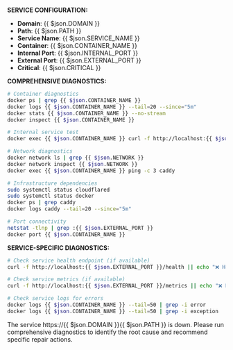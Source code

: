 **SERVICE CONFIGURATION:**
- **Domain**: {{ $json.DOMAIN }}
- **Path**: {{ $json.PATH }}
- **Service Name**: {{ $json.SERVICE_NAME }}
- **Container**: {{ $json.CONTAINER_NAME }}
- **Internal Port**: {{ $json.INTERNAL_PORT }}
- **External Port**: {{ $json.EXTERNAL_PORT }}
- **Critical**: {{ $json.CRITICAL }}

**COMPREHENSIVE DIAGNOSTICS:**
```bash
# Container diagnostics
docker ps | grep {{ $json.CONTAINER_NAME }}
docker logs {{ $json.CONTAINER_NAME }} --tail=20 --since="5m"
docker stats {{ $json.CONTAINER_NAME }} --no-stream
docker inspect {{ $json.CONTAINER_NAME }}

# Internal service test
docker exec {{ $json.CONTAINER_NAME }} curl -f http://localhost:{{ $json.INTERNAL_PORT }}/ || echo "❌ Internal service unhealthy"

# Network diagnostics
docker network ls | grep {{ $json.NETWORK }}
docker network inspect {{ $json.NETWORK }}
docker exec {{ $json.CONTAINER_NAME }} ping -c 3 caddy

# Infrastructure dependencies
sudo systemctl status cloudflared
sudo systemctl status docker
docker ps | grep caddy
docker logs caddy --tail=20 --since="5m"

# Port connectivity
netstat -tlnp | grep :{{ $json.EXTERNAL_PORT }}
docker port {{ $json.CONTAINER_NAME }}
```

**SERVICE-SPECIFIC DIAGNOSTICS:**
```bash
# Check service health endpoint (if available)
curl -f http://localhost:{{ $json.EXTERNAL_PORT }}/health || echo "❌ Health endpoint failed"

# Check service metrics (if available)
curl -f http://localhost:{{ $json.EXTERNAL_PORT }}/metrics || echo "❌ Metrics endpoint failed"

# Check service logs for errors
docker logs {{ $json.CONTAINER_NAME }} --tail=50 | grep -i error
docker logs {{ $json.CONTAINER_NAME }} --tail=50 | grep -i exception
```

The service https://{{ $json.DOMAIN }}{{ $json.PATH }} is down. Please run comprehensive diagnostics to identify the root cause and recommend specific repair actions.